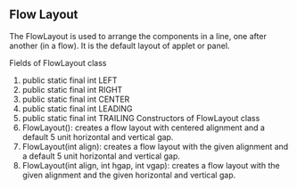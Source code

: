 ## Flow Layout

The FlowLayout is used to arrange the components in a line, one after another (in a flow). It is the default layout of applet or panel.

Fields of FlowLayout class
1) public static final int LEFT
2) public static final int RIGHT
3) public static final int CENTER
4) public static final int LEADING
5) public static final int TRAILING
Constructors of FlowLayout class
1) FlowLayout(): creates a flow layout with centered alignment and a default 5 unit horizontal and vertical gap.
2) FlowLayout(int align): creates a flow layout with the given alignment and a default 5 unit horizontal and vertical gap.
3) FlowLayout(int align, int hgap, int vgap): creates a flow layout with the given alignment and the given horizontal and vertical gap.